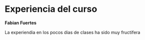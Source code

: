 # Experiencia del curso
**Fabian Fuertes**

La experiendia en los pocos dias de clases ha sido muy fructifera
